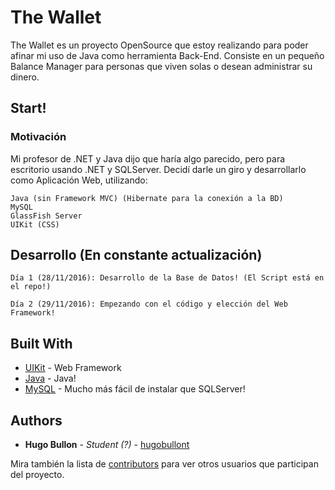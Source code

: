 # The Wallet 

The Wallet es un proyecto OpenSource que estoy realizando para poder afinar mi uso de Java como herramienta Back-End.
Consiste en un pequeño Balance Manager para personas que viven solas o desean administrar su dinero.

## Start!

### Motivación

Mi profesor de .NET y Java dijo que haría algo parecido, pero para escritorio usando .NET y SQLServer. Decidí darle un giro y desarrollarlo como Aplicación Web, utilizando:

```
Java (sin Framework MVC) (Hibernate para la conexión a la BD)
MySQL
GlassFish Server
UIKit (CSS)
```


## Desarrollo (En constante actualización)

```
Día 1 (28/11/2016): Desarrollo de la Base de Datos! (El Script está en el repo!)
```

```
Día 2 (29/11/2016): Empezando con el código y elección del Web Framework!
```

## Built With

* [UIKit](https://getuikit.com/docs/documentation_get-started.html) - Web Framework
* [Java](http://www.oracle.com/technetwork/es/java/javase/downloads/index.html) - Java!
* [MySQL](http://dev.mysql.com/downloads/) - Mucho más fácil de instalar que SQLServer! 


## Authors

* **Hugo Bullon** - *Student (?)* - [hugobullont](https://github.com/hugobullont)

Mira también la lista de [contributors](https://github.com/hugobullont/TheWallet/contributors) para ver otros usuarios que participan del proyecto.



